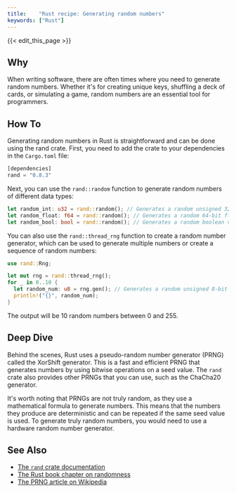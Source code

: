 ```yaml
---
title:    "Rust recipe: Generating random numbers"
keywords: ["Rust"]
---
```


{{< edit_this_page >}}

## Why
When writing software, there are often times where you need to generate random numbers. Whether it's for creating unique keys, shuffling a deck of cards, or simulating a game, random numbers are an essential tool for programmers.

## How To
Generating random numbers in Rust is straightforward and can be done using the rand crate. First, you need to add the crate to your dependencies in the `Cargo.toml` file:

```Rust
[dependencies]
rand = "0.8.3"
```

Next, you can use the `rand::random` function to generate random numbers of different data types:

```Rust
let random_int: u32 = rand::random(); // Generates a random unsigned 32-bit integer
let random_float: f64 = rand::random(); // Generates a random 64-bit floating-point number
let random_bool: bool = rand::random(); // Generates a random boolean value (true or false)
```

You can also use the `rand::thread_rng` function to create a random number generator, which can be used to generate multiple numbers or create a sequence of random numbers:

```Rust
use rand::Rng;

let mut rng = rand::thread_rng();
for _ in 0..10 {
  let random_num: u8 = rng.gen(); // Generates a random unsigned 8-bit integer
  println!("{}", random_num);
}
```

The output will be 10 random numbers between 0 and 255.

## Deep Dive
Behind the scenes, Rust uses a pseudo-random number generator (PRNG) called the XorShift generator. This is a fast and efficient PRNG that generates numbers by using bitwise operations on a seed value. The `rand` crate also provides other PRNGs that you can use, such as the ChaCha20 generator.

It's worth noting that PRNGs are not truly random, as they use a mathematical formula to generate numbers. This means that the numbers they produce are deterministic and can be repeated if the same seed value is used. To generate truly random numbers, you would need to use a hardware random number generator.

## See Also
- [The `rand` crate documentation](https://docs.rs/rand/0.8.3/rand/)
- [The Rust book chapter on randomness](https://doc.rust-lang.org/book/ch07-01-mod-and-the-use-keyword.html#seeding-the-rng)
- [The PRNG article on Wikipedia](https://en.wikipedia.org/wiki/Pseudorandom_number_generator)